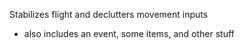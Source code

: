 Stabilizes flight and declutters movement inputs
+ also includes an event, some items, and other stuff
